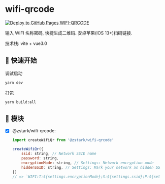# wifi-qrcode

[![Deploy to GitHub Pages WIFI-QRCODE](https://github.com/PinghuaZhuang/wifi-card/actions/workflows/deploy.yml/badge.svg)](https://github.com/PinghuaZhuang/wifi-card/actions/workflows/deploy.yml)

输入 WIFI 名称密码, 快捷生成二维码. 安卓苹果(IOS 13+)扫码链接.

技术栈: vite + vue3.0



## 🚀 快速开始

调试启动

```bash
yarn dev
```

打包

```bash
yarn build:all
```



## 📌 模块

- [x] @zstark/wifi-qrcode: 

  ```js
  import createWifiQr from '@zstark/wifi-qrcode'
  
  createWifiQr({
      ssid: string, // Network SSID name
      password: string,
      encryptionMode: string, // Settings: Network encryption mode
      hiddenSSID: string, // Settings: Mark your network as hidden SSID
  })
  // => `WIFI:T:${settings.encryptionMode};S:${settings.ssid};P:${settings.password};H:${settings.hiddenSSID};`
  ```

  
